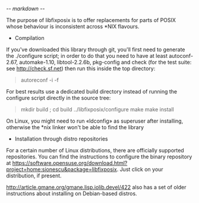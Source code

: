 -*- markdown -*-

The purpose of libfixposix is to offer replacements for parts of POSIX
whose behaviour is inconsistent across *NIX flavours.

* Compilation

If you've downloaded this library through git, you'll first need to
generate the ./configure script; in order to do that you need to have
at least autoconf-2.67, automake-1.10, libtool-2.2.6b, pkg-config and check (for
the test suite: see http://check.sf.net) then run this inside the top
directory:
> autoreconf -i -f

For best results use a dedicated build directory instead of running
the configure script directly in the source tree:
> mkdir build ; cd build
> ../libfixposix/configure
> make
> make install

On Linux, you might need to run «ldconfig» as superuser after
installing, otherwise the *nix linker won't be able to find the library

* Installation through distro repositories

For a certain number of Linux distributions, there are officially
supported repositories.
You can find the instructions to configure the binary repository at
https://software.opensuse.org/download.html?project=home:sionescu&package=libfixposix.
Just click on your distribution, if present.

http://article.gmane.org/gmane.lisp.iolib.devel/422 also has a set of
older instructions about installing on Debian-based distros.

